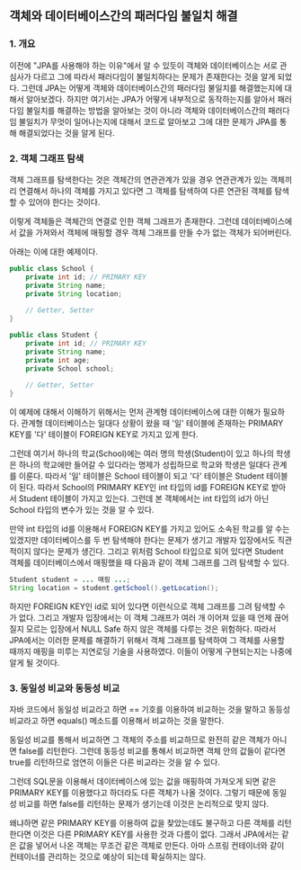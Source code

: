 ## 객체와 데이터베이스간의 패러다임 불일치 해결

### 1. 개요

이전에 "JPA를 사용해야 하는 이유"에서 알 수 있듯이 객체와 데이터베이스는 서로 관심사가 다르고
그에 따라서 패러다임이 불일치하다는 문제가 존재한다는 것을 알게 되었다.
그런데 JPA는 어떻게 객체와 데이터베이스간의 패러다임 불일치를 해결했는지에 대해서 알아보겠다.
하지만 여기서는 JPA가 어떻게 내부적으로 동작하는지를 알아서 패러다임 불일치를 해결하는 방법을
알아보는 것이 아니라 객체와 데이터베이스간의 패러다임 불일치가 무엇이 일어나는지에 대해서
코드로 알아보고 그에 대한 문제가 JPA를 통해 해결되었다는 것을 알게 된다.

### 2. 객체 그래프 탐색

객체 그래프를 탐색한다는 것은 객체간의 연관관계가 있을 경우
연관관계가 있는 객체끼리 연결해서 하나의 객체를 가지고 있다면 그 객체를 탐색하여
다른 연관된 객체를 탐색할 수 있어야 한다는 것이다.

이렇게 객체들은 객체간의 연결로 인한 객체 그래프가 존재한다.
그런데 데이터베이스에서 값을 가져와서 객체에 매핑할 경우
객체 그래프를 만들 수가 없는 객체가 되어버린다.

아래는 이에 대한 예제이다.

```java
public class School {
    private int id;	// PRIMARY KEY
    private String name;
    private String location;
    
    // Getter, Setter
}
```

```java
public class Student {
    private int id;	// PRIMARY KEY
    private String name;
    private int age;
    private School school;
    
    // Getter, Setter
}
```

이 예제에 대해서 이해하기 위해서는 먼저 관계형 데이터베이스에 대한 이해가 필요하다.
관계형 데이터베이스는 일대다 상황이 왔을 때 '일' 테이블에 존재하는 PRIMARY KEY를
'다' 테이블이 FOREIGN KEY로 가지고 있게 한다.

그런데 여기서 하나의 학교(School)에는 여러 명의 학생(Student)이 있고
하나의 학생은 하나의 학교에만 들어갈 수 있다라는 명제가 성립하므로
학교와 학생은 일대다 관계를 이룬다.
따라서 '일' 테이블은 School 테이블이 되고 '다' 테이블은 Student 테이블이 된다.
따라서 School의 PRIMARY KEY인 int 타입의 id를 FOREIGN KEY로 받아서 Student 테이블이 가지고 있는다.
그런데 본 객체에서는 int 타입의 id가 아닌 School 타입의 변수가 있는 것을 알 수 있다.

만약 int 타입의 id를 이용해서 FOREIGN KEY를 가지고 있어도 소속된 학교를 알 수는 있겠지만
데이터베이스를 두 번 탐색해야 한다는 문제가 생기고 개발자 입장에서도 직관적이지 않다는 문제가 생긴다.
그리고 위처럼 School 타입으로 되어 있다면 Student 객체를 데이터베이스에서 매핑했을 때
다음과 같이 객체 그래프를 그려 탐색할 수 있다.

```java
Student student = ... 매핑 ...;
String location = student.getSchool().getLocation();
```

하지만 FOREIGN KEY인 id로 되어 있다면 이런식으로 객체 그래프를 그려 탐색할 수가 없다.
그리고 개발자 입장에서는 이 객체 그래프가 여러 개 이어져 있을 때
언제 끊어질지 모르는 입장에서 NULL Safe 하지 않은 객체를 다루는 것은 위험하다.
따라서 JPA에서는 이러한 문제를 해결하기 위해서
객체 그래프를 탐색하여 그 객체를 사용할 때까지 매핑을 미루는 지연로딩 기술을 사용하였다.
이들이 어떻게 구현되는지는 나중에 알게 될 것이다.

### 3. 동일성 비교와 동등성 비교

자바 코드에서 동일성 비교라고 하면 == 기호를 이용하여 비교하는 것을 말하고
동등성 비교라고 하면 equals() 메소드를 이용해서 비교하는 것을 말한다.

동일성 비교를 통해서 비교하면 그 객체의 주소를 비교하므로 완전히 같은 객체가 아니면 false를 리턴한다.
그런데 동등성 비교를 통해서 비교하면 객체 안의 값들이 같다면 true를 리턴하므로
엄연히 이들은 다른 비교라는 것을 알 수 있다.

그런데 SQL문을 이용해서 데이터베이스에 있는 값을 매핑하여 가져오게 되면
같은 PRIMARY KEY를 이용했다고 하더라도 다른 객체가 나올 것이다.
그렇기 때문에 동일성 비교를 하면 false를 리턴하는 문제가 생기는데
이것은 논리적으로 맞지 않다.

왜냐하면 같은 PRIMARY KEY를 이용하여 값을 찾았는데도 불구하고 다른 객체를 리턴한다면
이것은 다른 PRIMARY KEY를 사용한 것과 다름이 없다.
그래서 JPA에서는 같은 값을 넣어서 나온 객체는 무조건 같은 객체로 만든다.
아마 스프링 컨테이너와 같이 컨테이너를 관리하는 것으로 예상이 되는데 확실하지는 않다.